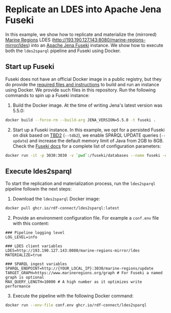 # Replicate an LDES into Apache Jena Fuseki

In this example, we show how to replicate and materialize the (mirrored) [Marine Regions](https://marineregions.org) LDES (<http://193.190.127.143:8080/marine-regions-mirror/ldes>) into an [Apache Jena Fuseki](https://jena.apache.org/documentation/fuseki2/) instance. We show how to execute both the `ldes2sparql` pipeline and Fuseki using Docker.

## Start up Fuseki

Fuseki does not have an official Docker image in a public registry, but they do provide the [required files and instructions](https://github.com/apache/jena/tree/main/jena-fuseki2/jena-fuseki-docker) to build and run an instance using Docker. We provide such files in this repository. Run the following commands to spin up a Fuseki instance:

1. Build the Docker image. At the time of writing Jena's latest version was 5.5.0:
```bash
docker build --force-rm --build-arg JENA_VERSION=5.5.0 -t fuseki .
```
2. Start up a Fuseki instance. In this example, we opt for a persisted Fuseki on disk based on [TBD2](https://jena.apache.org/documentation/tdb2/) (`--tdb2`), we enable SPARQL UPDATE queries (`--update`) and increase the default memory limit of Java from 2GB to 8GB. Check the [Fuseki docs](https://jena.apache.org/documentation/fuseki2/fuseki-configuration.html) for a complete list of configuration parameters:  
```bash
docker run -it -p 3030:3030 -v `pwd`:/fuseki/databases --name fuseki -e JAVA_OPTIONS="-Xmx8192m -Xms8192m" fuseki --tdb2 --update --loc databases /marine-regions
```

## Execute ldes2sparql

To start the replication and materialization process, run the `ldes2sparql` pipeline followin the next steps:

1. Download the `ldes2sparql` Docker image:
```bash
docker pull ghcr.io/rdf-connect/ldes2sparql:latest
```
2. Provide an environment configuration file. For example a `conf.env` file with this content:
```dotenv
### Pipeline logging level
LOG_LEVEL=info

### LDES client variables
LDES=http://193.190.127.143:8080/marine-regions-mirror/ldes
MATERIALIZE=true

### SPARQL ingest variables
SPARQL_ENDPOINT=http://{YOUR_LOCAL_IP}:3030/marine-regions/update
TARGET_GRAPH=https://www.marineregions.org/graph # For Fuseki a named graph is optional
MAX_QUERY_LENGTH=10000 # A high number as it optimizes write performance
```
3. Execute the pipeline with the following Docker command:
```bash
docker run --env-file conf.env ghcr.io/rdf-connect/ldes2sparql
```
